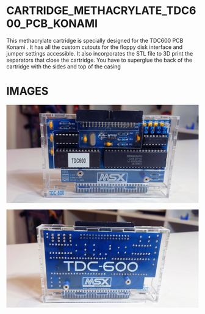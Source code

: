 # CARTRIDGE_METHACRYLATE_TDC600_PCB_KONAMI

This methacrylate cartridge is specially designed for the TDC600 PCB Konami . It has all the custom cutouts for the floppy disk interface and jumper settings accessible. It also incorporates the STL file to 3D print the separators that close the cartridge. You have to superglue the back of the cartridge with the sides and top of the casing

# IMAGES

![Alt text](https://github.com/capsule5000/CARTRIDGE_METHACRYLATE_TDC600_PCB_KONAMI/blob/main/Images/front1_tdc600.png)

![Alt text](https://github.com/capsule5000/CARTRIDGE_METHACRYLATE_TDC600_PCB_KONAMI/blob/main/Images/rear1_tdc600.png)
